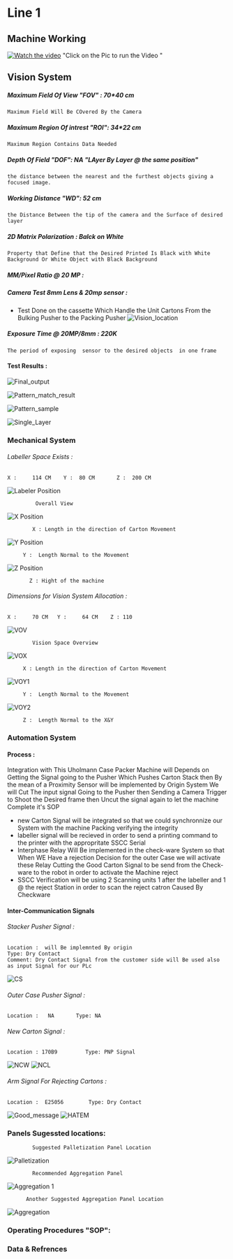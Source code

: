 # Line 1 
## Machine Working 
[![Watch the video](https://img.youtube.com/vi/fMSr68wsCSM/maxresdefault.jpg)](https://youtu.be/fMSr68wsCSM)
        "Click on the Pic to run the Video "
## Vision System 

##### Maximum Field Of View "FOV" : 70*40 cm
    Maximum Field Will Be COvered By the Camera 
##### Maximum Region Of intrest "ROI": 34*22 cm
    Maximum Region Contains Data Needed 
##### Depth Of Field "DOF": NA "LAyer By Layer @ the same position"
    the distance between the nearest and the furthest objects giving a focused image.
##### Working Distance "WD": 52 cm
    the Distance Between the tip of the camera and the Surface of desired layer 
##### 2D Matrix Polarization : Balck on White 
    Property that Define that the Desired Printed Is Black with White Background Or White Object with Black Background

##### MM/Pixel Ratio @ 20 MP :

##### Camera Test 8mm Lens & 20mp sensor :
- Test Done on  the cassette Which Handle the Unit Cartons From the Bulking Pusher to the Packing Pusher 
![Vision_location](/IMG/L1/VIALLC1.jpg)
##### Exposure Time  @ 20MP/8mm : 220K
    The period of exposing  sensor to the desired objects  in one frame 

#### Test Results :
![Final_output](/IMG/L4/FI_1layer_52cm_220K_8mm_20MP.png)

![Pattern_match_result](/IMG/L4/pattern_Results.PNG)

![Pattern_sample](/IMG/L4/Paterrn.matching.test.sample.png)

![Single_Layer](/IMG/L4/Single_layer.png)


### Mechanical System 

###### Labeller Space Exists :  
    X :     114 CM    Y :  80 CM       Z :  200 CM  

![Labeler Position](/IMG/L4/Labeller_space.jpg "Overall View ")
             
             Overall View 

![X Position](/IMG/L4/X.jpg "X : Length in the direction of Carton Movement")
            
            X : Length in the direction of Carton Movement

![Y Position](/IMG/L4/Y.jpg "Y :  Length Normal to the Movement ")

         Y :  Length Normal to the Movement 

![Z Position](/IMG/L4/Z.jpg "Z : Hight of the machine")

           Z : Hight of the machine 
###### Dimensions for Vision System Allocation  :  
    X :     70 CM   Y :     64 CM    Z : 110
![VOV](/IMG/L1/VOV.jpg "Vision Overview") 

            Vision Space Overview
![VOX](/IMG/L1/VX.jpg "X Dimension")

         X : Length in the direction of Carton Movement
![VOY1](/IMG/L1/VY.jpg "Y Dimension")

         Y :  Length Normal to the Movement 

![VOY2](/IMG/L1/VZ.jpg "Y Dimension")

         Z :  Length Normal to the X&Y  

   
### Automation System
#### Process :
 Integration with This Uholmann Case Packer Machine will Depends on Getting the Signal going to the Pusher Which Pushes Carton Stack then By the mean of a Proximity Sensor will be implemented by Origin System We will Cut The input signal Going to the Pusher then Sending a Camera Trigger to Shoot the Desired frame then Uncut the signal again to let the machine Complete it's SOP 
 * new Carton Signal will be integrated  so that we could synchronnize our System with the machine Packing  verifying the integrity  
 * labeller signal will be recieved in order to send a printing command to the printer with the appropritate SSCC Serial 
 * Interphase Relay Will Be implemented in the check-ware System so that When WE Have a rejection Decision for the outer Case we will activate these Relay Cutting the Good Carton Signal to be send from the Check-ware to the robot in order to activate the Machine reject
 * SSCC Verification will be using 2 Scanning units 1 after the labeller and 1 @ the reject Station in order to scan the reject catron Caused By Checkware 
 

#### Inter-Communication Signals 
###### Stacker Pusher Signal :
    Location :  will Be implemnted By origin          
    Type: Dry Contact    
    Comment: Dry Contact Signal from the customer side will Be used also as input Signal for our PLc 
   ![CS](/IMG/L4/Cs.jpg "CAsset Signal") 

###### Outer Case Pusher Signal :
    Location :   NA       Type: NA
###### New Carton Signal :
    Location : 170B9         Type: PNP Signal
![NCW](/IMG/L4/NC.jpg "New Carton Wiring")
![NCL](/IMG/L4/NCL.jpg "New Carton Wiring")

###### Arm Signal For Rejecting Cartons :
    Location :  E25056        Type: Dry Contact
![Good_message](/IMG/L4/GMS.jpg)
![HATEM](/IMG/L4/HTM.jpg)


### Panels Sugessted locations:
            Suggested Palletization Panel Location
![Palletization](/IMG/PL/L1/PLP.jpg "Suggested Palletization Panel Location")

            Recommended Aggregation Panel 
![Aggregation 1](/IMG/PL/L1/AGP2.jpg "Recommended Aggregation Panel Location")      

          Another Suggested Aggregation Panel Location
![Aggregation](/IMG/PL/L1/AGP.jpg "Suggested Aggregation Panel Location")



### Operating Procedures "SOP":


### Data & Refrences 
